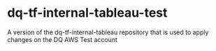 # dq-tf-internal-tableau-test
A version of the dq-tf-internal-tableau repository that is used to apply changes on the DQ AWS Test account

